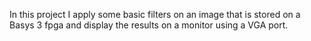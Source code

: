 In this project I apply some basic filters on an image that is stored on a Basys 3 fpga and display the results on a monitor using a VGA port. 
